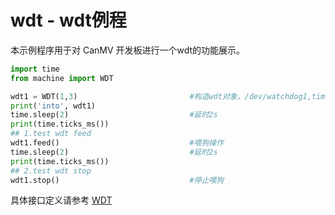 # wdt - wdt例程

本示例程序用于对 CanMV 开发板进行一个wdt的功能展示。

```python
import time
from machine import WDT

wdt1 = WDT(1,3)                         #构造wdt对象，/dev/watchdog1,timeout为3s
print('into', wdt1)
time.sleep(2)                           #延时2s
print(time.ticks_ms())                  
## 1.test wdt feed
wdt1.feed()                             #喂狗操作
time.sleep(2)                           #延时2s
print(time.ticks_ms())
## 2.test wdt stop
wdt1.stop()                             #停止喂狗
```

具体接口定义请参考 [WDT](../../../api/machine/K230_CanMV_WDT模块API手册.md)
